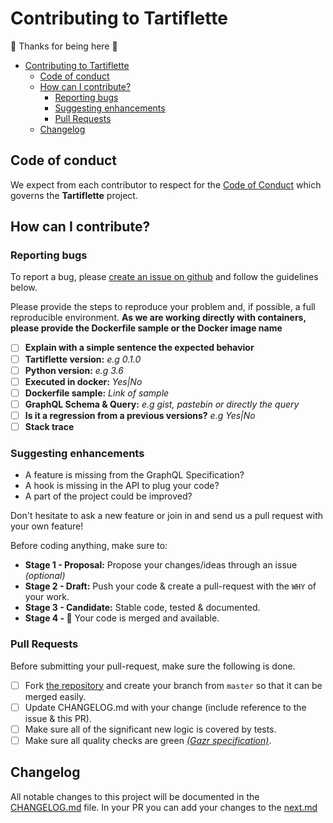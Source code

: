 # Contributing to Tartiflette

:tada: Thanks for being here :tada:

- [Contributing to Tartiflette](#contributing-to-tartiflette)
  - [Code of conduct](#code-of-conduct)
  - [How can I contribute?](#how-can-i-contribute)
    - [Reporting bugs](#reporting-bugs)
    - [Suggesting enhancements](#suggesting-enhancements)
    - [Pull Requests](#pull-requests)
  - [Changelog](#changelog)

## Code of conduct

We expect from each contributor to respect for the [Code of Conduct](./CODE-OF-CONDUCT.md) which governs the **Tartiflette** project.

## How can I contribute?

### Reporting bugs

To report a bug, please [create an issue on github](https://github.com/dailymotion/tartiflette/issues/new) and follow the guidelines below.

Please provide the steps to reproduce your problem and, if possible, a full reproducible environment. **As we are working directly with containers, please provide the Dockerfile sample or the Docker image name**

* [ ] **Explain with a simple sentence the expected behavior**
* [ ] **Tartiflette version:** _e.g 0.1.0_
* [ ] **Python version:** _e.g 3.6_
* [ ] **Executed in docker:** _Yes|No_
* [ ] **Dockerfile sample:** _Link of sample_
* [ ] **GraphQL Schema & Query:** _e.g gist, pastebin or directly the query_
* [ ] **Is it a regression from a previous versions?** _e.g Yes|No_
* [ ] **Stack trace**

### Suggesting enhancements

* A feature is missing from the GraphQL Specification?
* A hook is missing in the API to plug your code?
* A part of the project could be improved?

Don't hesitate to ask a new feature or join in and send us a pull request with your own feature!

Before coding anything, make sure to:

* **Stage 1 - Proposal:** Propose your changes/ideas through an issue _(optional)_
* **Stage 2 - Draft:** Push your code & create a pull-request with the `WHY` of your work.
* **Stage 3 - Candidate:** Stable code, tested & documented.
* **Stage 4 - :tada:** Your code is merged and available.

### Pull Requests

Before submitting your pull-request, make sure the following is done.

* [ ] Fork [the repository](https://github.com/dailymotion/tartiflette) and create your branch from `master` so that it can be merged easily.
* [ ] Update CHANGELOG.md with your change (include reference to the issue & this PR).
* [ ] Make sure all of the significant new logic is covered by tests.
* [ ] Make sure all quality checks are green _[(Gazr specification)](https://gazr.io)_.

## Changelog

All notable changes to this project will be documented in the [CHANGELOG.md](https://github.com/dailymotion/tartiflette/blob/master/CHANGELOG.md) file.
In your PR you can add your changes to the [next.md](https://github.com/dailymotion/tartiflette/blob/master/changelogs/next.md)
